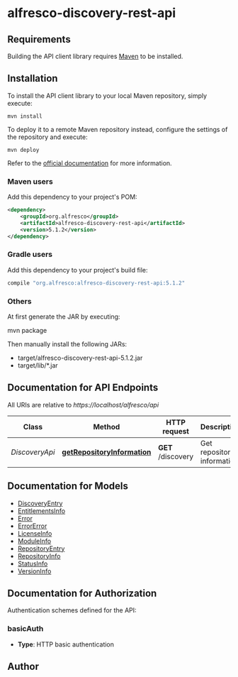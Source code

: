 # alfresco-discovery-rest-api

## Requirements

Building the API client library requires [Maven](https://maven.apache.org) to be installed.

## Installation

To install the API client library to your local Maven repository, simply execute:

```shell
mvn install
```

To deploy it to a remote Maven repository instead, configure the settings of the repository and execute:

```shell
mvn deploy
```

Refer to the [official documentation](https://maven.apache.org/plugins/maven-deploy-plugin/usage.html) for more information.

### Maven users

Add this dependency to your project's POM:

```xml
<dependency>
    <groupId>org.alfresco</groupId>
    <artifactId>alfresco-discovery-rest-api</artifactId>
    <version>5.1.2</version>
</dependency>
```

### Gradle users

Add this dependency to your project's build file:

```groovy
compile "org.alfresco:alfresco-discovery-rest-api:5.1.2"
```

### Others

At first generate the JAR by executing:

mvn package

Then manually install the following JARs:

* target/alfresco-discovery-rest-api-5.1.2.jar
* target/lib/*.jar

## Documentation for API Endpoints

All URIs are relative to *https://localhost/alfresco/api*

Class | Method | HTTP request | Description
------------ | ------------- | ------------- | -------------
*DiscoveryApi* | [**getRepositoryInformation**](docs/DiscoveryApi.md#getRepositoryInformation) | **GET** /discovery | Get repository information


## Documentation for Models

 - [DiscoveryEntry](docs/DiscoveryEntry.md)
 - [EntitlementsInfo](docs/EntitlementsInfo.md)
 - [Error](docs/Error.md)
 - [ErrorError](docs/ErrorError.md)
 - [LicenseInfo](docs/LicenseInfo.md)
 - [ModuleInfo](docs/ModuleInfo.md)
 - [RepositoryEntry](docs/RepositoryEntry.md)
 - [RepositoryInfo](docs/RepositoryInfo.md)
 - [StatusInfo](docs/StatusInfo.md)
 - [VersionInfo](docs/VersionInfo.md)


## Documentation for Authorization

Authentication schemes defined for the API:
### basicAuth

- **Type**: HTTP basic authentication


## Author



